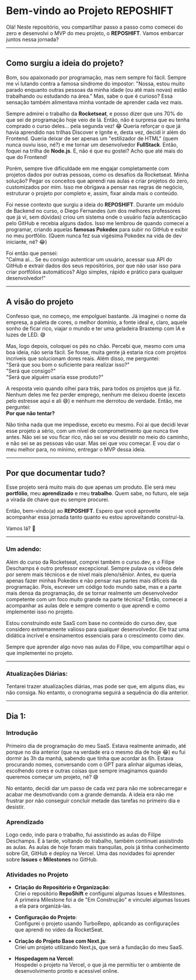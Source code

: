 # Bem-vindo ao Projeto **REPOSHIFT**

Olá! Neste repositório, vou compartilhar passo a passo como comecei do zero e desenvolvi o MVP do meu projeto, o **REPOSHIFT**. Vamos embarcar juntos nessa jornada?

---

## **Como surgiu a ideia do projeto?**

Bom, sou apaixonado por programação, mas nem sempre foi fácil. Sempre me vi lutando contra a famosa síndrome do impostor: "Nossa, estou muito parado enquanto outras pessoas da minha idade (ou até mais novas) estão trabalhando ou estudando na área." Mas, sabe o que é curioso? Essa sensação também alimentava minha vontade de aprender cada vez mais.

Sempre admirei o trabalho da **Rocketseat**, e posso dizer que uns 70% do que sei de programação hoje veio de lá. Então, não é surpresa que eu tenha comprado o curso deles... pela segunda vez! 😂 Queria reforçar o que já havia aprendido nas trilhas Discover e Ignite e, desta vez, decidi ir além do Frontend. Queria deixar de ser apenas um "estilizador de HTML" (quem nunca ouviu isso, né?) e me tornar um desenvolvedor **FullStack**. Então, foquei na trilha de **Node.js**. E, não é que eu gostei? Acho que até mais do que do Frontend!

Porém, sempre tive dificuldade em me engajar completamente com projetos dados por outras pessoas, como os desafios da Rocketseat. Minha solução? Pegar os conceitos que aprendi nas aulas e criar projetos do zero, customizados por mim. Isso me obrigava a pensar nas regras de negócio, estruturar o projeto por completo e, assim, fixar ainda mais o conteúdo.

Foi nesse contexto que surgiu a ideia do **REPOSHIFT**. Durante um módulo de Backend no curso, o Diego Fernandes (um dos melhores professores que já vi, sem dúvidas) criou um sistema onde o usuário fazia autenticação pelo GitHub e recebia alguns dados. Isso me lembrou de quando comecei a programar, criando aquelas **famosas Pokedex** para subir no GitHub e exibir no meu portfólio. (Quem nunca fez sua vigésima Pokedex na vida de dev iniciante, né? 😂)

Foi então que pensei:  
"Calma aí... Se eu consigo autenticar um usuário, acessar sua API do GitHub e extrair dados dos seus repositórios, por que não usar isso para criar portfólios automáticos? Algo simples, rápido e prático para qualquer desenvolvedor!"

---

## **A visão do projeto**

Confesso que, no começo, me empolguei bastante. Já imaginei o nome da empresa, a paleta de cores, o melhor domínio, a fonte ideal e, claro, aquele sonho de ficar rico, viajar o mundo e ter uma geladeira Brastemp com IA e luzes de LED. 😅

Mas, logo depois, coloquei os pés no chão. Percebi que, mesmo com uma boa ideia, não seria fácil. Se fosse, muita gente já estaria rica com projetos incríveis que solucionam dores reais. Além disso, me perguntei:  
"Será que sou bom o suficiente para realizar isso?"  
"Será que consigo?"  
"Será que alguém usaria esse produto?"

A resposta veio quando olhei para trás, para todos os projetos que já fiz. Nenhum deles me fez perder emprego, nenhum me deixou doente (exceto pelo estresse aqui e ali 😅) e nenhum me derrotou de verdade. Então, me perguntei:  
**Por que não tentar?**

Não tinha nada que me impedisse, exceto eu mesmo. Foi aí que decidi levar esse projeto a sério, com um nível de comprometimento que nunca tive antes. Não sei se vou ficar rico, não sei se vou desistir no meio do caminho, e não sei se as pessoas vão usar. Mas sei que vou começar. E vou dar o meu melhor para, no mínimo, entregar o MVP dessa ideia.

---

## **Por que documentar tudo?**

Esse projeto será muito mais do que apenas um produto. Ele será meu **portfólio**, meu **aprendizado** e meu **trabalho**. Quem sabe, no futuro, ele seja a virada de chave que eu sempre procurei.

Então, bem-vindo(a) ao **REPOSHIFT**. Espero que você aproveite acompanhar essa jornada tanto quanto eu estou aproveitando construí-la.

Vamos lá? 🚀

---

### Um adendo:

Além do curso da Rocketseat, comprei também o curso.dev, e o Filipe Deschamps é outro professor excepcional. Sempre pulava os vídeos dele por serem mais técnicos e de nível mais pleno/sênior. Antes, eu queria apenas fazer minhas Pokedex e não pensar nas partes mais difíceis da programação. Pois, escrever um código todo mundo sabe, mas e a parte mais densa da programação, de se tornar realmente um desenvolvedor competente com um foco muito grande na parte técnica? Então, comecei a acompanhar as aulas dele e sempre comento o que aprendi e como implementei isso no projeto.

Estou construindo este SaaS com base no conteúdo do curso.dev, que considero extremamente valioso para qualquer desenvolvedor. Ele traz uma didática incrível e ensinamentos essenciais para o crescimento como dev.

Sempre que aprender algo novo nas aulas do Filipe, vou compartilhar aqui o que implementei no projeto.

---

### Atualizações Diárias:

Tentarei trazer atualizações diárias, mas pode ser que, em alguns dias, eu não consiga. No entanto, o cronograma seguirá a sequência do dia anterior.

---

## **Dia 1**:

### Introdução

Primeiro dia de programação do meu SaaS. Estava realmente animado, até porque no dia anterior (que na verdade era o mesmo dia de hoje 😂) eu fui dormir às 3h da manhã, sabendo que tinha que acordar às 6h. Estava procurando nomes, conversando com o GPT para alinhar algumas ideias, escolhendo cores e outras coisas que sempre imaginamos quando queremos começar um projeto, né? 😅

No entanto, decidi dar um passo de cada vez para não me sobrecarregar e acabar me desmotivando com a grande demanda. A ideia era não me frustrar por não conseguir concluir metade das tarefas no primeiro dia e desistir.

### Aprendizado

Logo cedo, indo para o trabalho, fui assistindo as aulas do Filipe Deschamps. E à tarde, voltando do trabalho, também continuei assistindo as aulas. As aulas de hoje foram mais tranquilas, pois já tinha conhecimento sobre Git, GitHub e deploy na Vercel. Uma das novidades foi aprender sobre **Issues** e **Milestones** no GitHub.

### Atividades no Projeto

- **Criação do Repositório e Organização**:  
Criei o repositório **RepoShift** e configurei algumas Issues e Milestones. A primeira Milestone foi a de "Em Construção" e vinculei algumas Issues a ela para organizá-las.

- **Configuração do Projeto**:  
Configurei o projeto usando TurboRepo, aplicando as configurações que aprendi no vídeo da RocketSeat.

- **Criação do Projeto Base com Next.js**:  
Criei um projeto utilizando Next.js, que será a fundação do meu SaaS.

- **Hospedagem na Vercel**:  
Hospedei o projeto na Vercel, o que já me permitiu ter o ambiente de desenvolvimento pronto e acessível online.

